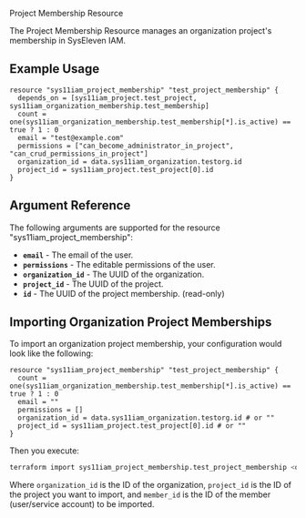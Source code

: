 Project Membership Resource

The Project Membership Resource manages an organization project's membership in SysEleven IAM.

## Example Usage

```hcl
resource "sys11iam_project_membership" "test_project_membership" {
  depends_on = [sys11iam_project.test_project, sys11iam_organization_membership.test_membership]
  count = one(sys11iam_organization_membership.test_membership[*].is_active) == true ? 1 : 0
  email = "test@example.com"
  permissions = ["can_become_administrator_in_project", "can_crud_permissions_in_project"]
  organization_id = data.sys11iam_organization.testorg.id
  project_id = sys11iam_project.test_project[0].id
}
```

## Argument Reference

The following arguments are supported for the resource "sys11iam_project_membership":

* **`email`** - The email of the user.
* **`permissions`** - The editable permissions of the user.
* **`organization_id`** - The UUID of the organization.
* **`project_id`** - The UUID of the project.
* **`id`** - The UUID of the project membership. (read-only)

## Importing Organization Project Memberships

To import an organization project membership, your configuration would look like the following:

```hcl
resource "sys11iam_project_membership" "test_project_membership" {
  count = one(sys11iam_organization_membership.test_membership[*].is_active) == true ? 1 : 0
  email = ""
  permissions = []
  organization_id = data.sys11iam_organization.testorg.id # or ""
  project_id = sys11iam_project.test_project[0].id # or ""
}

```
Then you execute:

```bash
terraform import sys11iam_project_membership.test_project_membership <organization_id,project_id,member_id>
```

Where `organization_id` is the ID of the organization, `project_id` is the ID of the project you want to import, and `member_id` is the ID of the member (user/service account) to be imported.

